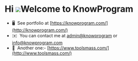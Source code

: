 <!-- ## Hi there 👋 -->

<!--
**Know-Program/Know-Program** is a ✨ _special_ ✨ repository because its `README.md` (this file) appears on your GitHub profile.

Here are some ideas to get you started:

- 🔭 I’m currently working on ...
- 🌱 I’m currently learning ...
- 👯 I’m looking to collaborate on ...
- 🤔 I’m looking for help with ...
- 💬 Ask me about ...
- 📫 How to reach me: ...
- 😄 Pronouns: ...
- ⚡ Fun fact: ...
-->
Hi ![](https://user-images.githubusercontent.com/18350557/176309783-0785949b-9127-417c-8b55-ab5a4333674e.gif)Welcome to KnowProgram
===================================================================================================================================

*   🖥️  See portfolio at [https://knowprogram.com/](http://knowprogram.com/)
*   ✉️  You can contact me at [admin@knowprogram](mailto:admin@knowprogram) or [info@knowprogram.com](mailto:info@knowprogram.com)
*   🚀  Another one:- [https://www.toolsmass.com/](http://www.toolsmass.com/)
